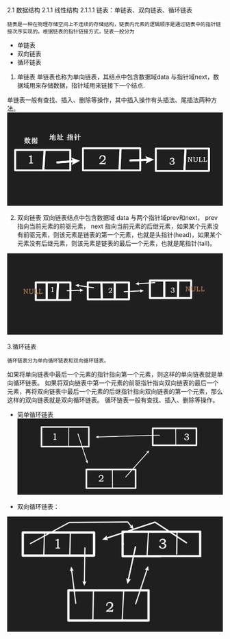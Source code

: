 2.1 数据结构
2.1.1 线性结构
2.1.1.1 链表：单链表、双向链表、循环链表

    链表是一种在物理存储空间上不连续的存储结构，链表内元素的逻辑顺序是通过链表中的指针链接次序实现的。根据链表的指针链接方式，链表一般分为

- 单链表
- 双向链表
- 循环链表
1. 单链表
单链表也称为单向链表，其结点中包含数据域data 与指针域next，数据域用来存储数据，指针域用来链接下一个结点.

单链表一般有查找、插入、删除等操作，其中插入操作有头插法、尾插法两种方法。
![Alt text](../../res/img/简单链表.png)

2. 双向链表
    双向链表结点中包含数据域 data 与两个指针域prev和next， prev指向当前元素的前驱元素， next 指向当前元素的后继元素，如果某个元素没有前驱元素，则该元素是链表的第一个元素，也就是头指针(head)，如果某个元素没有后继元素，则该元素是链表的最后一个元素，也就是尾指针(tail)。

![Alt text](../../res/img/双向链表.png)


3.循环链表

    循环链表分为单向循环链表和双向循环链表。
如果将单向链表中最后一个元素的指针指向第一个元素，则这样的单向链表就是单向循环链表。
如果将双向链表中第一个元素的前驱指针指向双向链表的最后一个元素，再将双向链表中最后一个元素的后继指针指向双向链表的第一个元素，那么这样的双向链表就是双向循环链表。
循环链表一般有查找、插入、删除等操作。

- 简单循环链表
![Alt text](../../res/img/简单循环链表.png)


- 双向循环链表：

![Alt text](../../res/img/双向循环链表.png)
